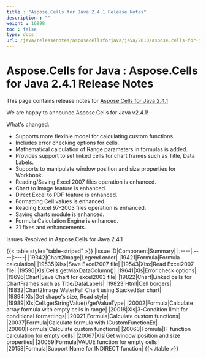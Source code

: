 ```yaml
---
title : "Aspose.Cells for Java 2.4.1 Release Notes" 
description : "" 
weight : 16998 
toc : false
type: docs
url: /java/releasenotes/asposecellsforjava/java/2010/aspose.cells+for+java+2.4.1+release+notes/
---
```


# Aspose.Cells for Java : Aspose.Cells for Java 2.4.1 Release Notes


This page contains release notes for [Aspose.Cells for Java 2.4.1](http://www.aspose.com/downloads/cells/java/new-releases/aspose.cells-for-java-2.4.1/)

We are happy to announce Aspose.Cells for Java v2.4.1!

What's changed:

*   Supports more flexible model for calculating custom functions.
*   Includes error checking options for cells.
*   Mathematical calculation of Range parameters in formulas is added.
*   Provides support to set linked cells for chart frames such as Title, Data Labels.
*   Supports to manipulate window position and size properties for Workbook.
*   Reading/Saving Excel 2007 files operation is enhanced.
*   Chart to Image feature is enhanced.
*   Direct Excel to PDF feature is enhanced.
*   Formatting Cell values is enhanced.
*   Reading Excel 97-2003 files operation is enhanced.
*   Saving charts module is enhanced.
*   Formula Calculation Engine is enhanced.
*   21 fixes and enhancements.

Issues Resolved in Aspose.Cells for Java 2.4.1

{{< table style="table-striped" >}}
|Issue ID|Component|Summary|
|:----|:----|:----|
|19342|Chart2Image|Legend order|
|19421|Formula|Formula calculation|
|19535|Xlsx|Save Excel2007 file|
|19543|Xlsx|Read Excel2007 file|
|19596|Xls|Cells.getMaxDataColumn()|
|19641|Xls|Error check options|
|19696|Chart|Save Chart for excel2003 file|
|19822|Chart|Linked cells for ChartFrames such as Title/DataLabels|
|19823|Html|Cell borders|
|19832|Chart2Image|WaterFall Chart using StackedBar chart|
|19894|Xls|Get shape's size, Read style|
|19989|Xls|Cell.getStringValue()/getValueType|
|20002|Formula|Calculate array formula with empty cells in range|
|20018|Xls|3-Condition limit for conditional formattings|
|20021|Formula|Calculate custom functions|
|20037|Formula|Calculate formula with ICustomFunctionEx|
|20060|Formula|Calculate custom functions|
|20063|Formula|IF function calculation for empty cells|
|20067|Xls|Get window position and size properties|
|20069|Formula|VALUE function for empty cells|
|20158|Formula|Support Name for INDIRECT function|
{{< /table >}}

